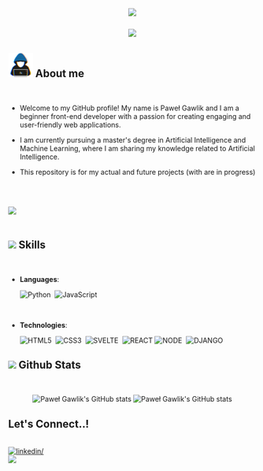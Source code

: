 <h1 align="center"><img src="https://media.giphy.com/media/hvRJCLFzcasrR4ia7z/giphy.gif" width="35"></h1>

<p align="center">
  <img src="https://readme-typing-svg.demolab.com?font=Fira+Code&pause=1000&random=false&width=435&lines=Ready+to+learn+new+things">
</p>

## <picture><img src = "./assets/images/hacker.gif" width = 50px></picture> **About me**

<br>

- Welcome to my GitHub profile! My name is Paweł Gawlik and I am a beginner front-end developer with a passion for creating engaging and user-friendly web applications.

- I am currently pursuing a master's degree in Artificial Intelligence and Machine Learning, where I am sharing my knowledge related to Artificial Intelligence.

- This repository is for my actual and future projects (with are in progress)

<br><br>

<img src="https://user-images.githubusercontent.com/73097560/115834477-dbab4500-a447-11eb-908a-139a6edaec5c.gif"><br><br>

## <img src="https://media2.giphy.com/media/QssGEmpkyEOhBCb7e1/giphy.gif?cid=ecf05e47a0n3gi1bfqntqmob8g9aid1oyj2wr3ds3mg700bl&rid=giphy.gif" width ="25"><b> Skills</b>

<br>

<p align="center">

- **Languages**:

  ![Python](https://img.shields.io/badge/Python-3776AB?style=for-the-badge&logo=python&logoColor=white)&nbsp;
  ![JavaScript](https://img.shields.io/badge/JavaScript-F7DF1E?style=for-the-badge&logo=javascript&logoColor=black)&nbsp;

<br>   
    
- **Technologies**:

    ![HTML5](https://img.shields.io/badge/HTML5%20-%23E34F26.svg?style=for-the-badge&logo=html5&logoColor=white)&nbsp;
    ![CSS3](https://img.shields.io/badge/CSS%20-%231572B6.svg?style=for-the-badge&logo=css3&logoColor=white)&nbsp;
    ![SVELTE](https://img.shields.io/badge/Svelte-4A4A55?style=for-the-badge&logo=svelte&logoColor=FF3E00)&nbsp;
    ![REACT](https://img.shields.io/badge/React-20232A?style=for-the-badge&logo=react&logoColor=61DAFB)
    ![NODE](https://img.shields.io/badge/Node.js-43853D?style=for-the-badge&logo=node.js&logoColor=white)&nbsp;
    ![DJANGO](https://img.shields.io/badge/Django-092E20?style=for-the-badge&logo=django&logoColor=white)

</p>

## <img src="https://media.giphy.com/media/iY8CRBdQXODJSCERIr/giphy.gif" width="35"><b> Github Stats </b>

<br>

<div align="center">

![Paweł Gawlik's GitHub stats](https://github-readme-stats.vercel.app/api?username=PawelGawlikDev&show_icons=true&theme=dark#gh-dark-mode-only)
![Paweł Gawlik's GitHub stats](https://github-readme-stats.vercel.app/api?username=PawelGawlikDev&show_icons=true&theme=default#gh-light-mode-only)

</div>

## <b> Let's Connect..!</b>

<br>
<div align='left'>

<a href="www.linkedin.com/in/paweł-gawlik-908846234" target="_blank">
<img src="https://img.shields.io/badge/linkedin-0077B5.svg?color=405DE6&style=for-the-badge&logo=linkedin&logoColor=white" alt=linkedin/>
</a>

</div>

<img src="https://user-images.githubusercontent.com/73097560/115834477-dbab4500-a447-11eb-908a-139a6edaec5c.gif">
